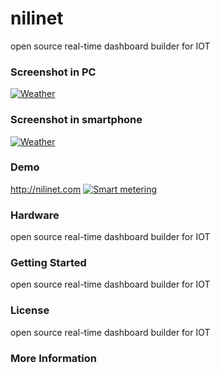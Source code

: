 # nilinet
open source real-time dashboard builder for IOT
### Screenshot in PC
[![Weather](https://raw.githubusercontent.com/alialaei110/nilinet/master/aliii1111.PNG)](http://www.nilinet.com)
### Screenshot in smartphone
[![Weather](http://www.nilinet.com/img/LOGONILINET1.png)](http://www.nilinet.com)

### Demo
http://nilinet.com
[![Smart metering](http://www.nilinet.com/img/LOGONILINET1.png "Smart metering")](http://www.nilinet.com)


### Hardware
open source real-time dashboard builder for IOT

### Getting Started
open source real-time dashboard builder for IOT

### License
open source real-time dashboard builder for IOT

### More Information
